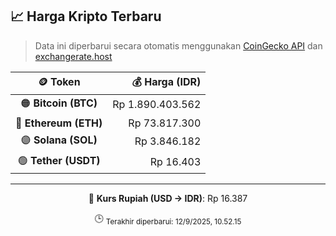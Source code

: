 

<!-- HARGA_KRIPTO -->
## 📈 Harga Kripto Terbaru

> Data ini diperbarui secara otomatis menggunakan [CoinGecko API](https://www.coingecko.com/) dan [exchangerate.host](https://exchangerate.host/)

<div align="center">

| 🪙 Token | 💰 Harga (IDR) |
|:------:|---------------:|
| 🟠 **Bitcoin (BTC)**   | Rp 1.890.403.562 |
| 🔵 **Ethereum (ETH)**  | Rp 73.817.300 |
| 🟣 **Solana (SOL)**    | Rp 3.846.182 |
| 🟢 **Tether (USDT)**   | Rp 16.403 |

---

💱 **Kurs Rupiah (USD → IDR)**: Rp 16.387

🕒 <sub>Terakhir diperbarui: 12/9/2025, 10.52.15</sub>

</div>
<!-- /HARGA_KRIPTO -->